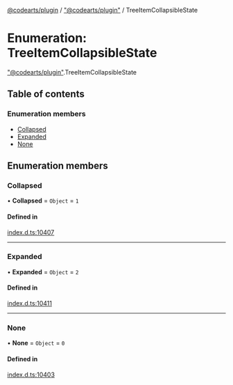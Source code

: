 [@codearts/plugin](../README.md) / ["@codearts/plugin"](../modules/_codearts_plugin_.md) / TreeItemCollapsibleState

# Enumeration: TreeItemCollapsibleState

["@codearts/plugin"](../modules/_codearts_plugin_.md).TreeItemCollapsibleState

## Table of contents

### Enumeration members

- [Collapsed](codearts_plugin_.TreeItemCollapsibleState.md#collapsed)
- [Expanded](codearts_plugin_.TreeItemCollapsibleState.md#expanded)
- [None](codearts_plugin_.TreeItemCollapsibleState.md#none)

## Enumeration members

### Collapsed

• **Collapsed** = `Object` = `1`

#### Defined in

[index.d.ts:10407](https://github.com/huaweicloud/cloudide-plugin-api/blob/03c74e5/index.d.ts#L10407)

___

### Expanded

• **Expanded** = `Object` = `2`

#### Defined in

[index.d.ts:10411](https://github.com/huaweicloud/cloudide-plugin-api/blob/03c74e5/index.d.ts#L10411)

___

### None

• **None** = `Object` = `0`

#### Defined in

[index.d.ts:10403](https://github.com/huaweicloud/cloudide-plugin-api/blob/03c74e5/index.d.ts#L10403)
